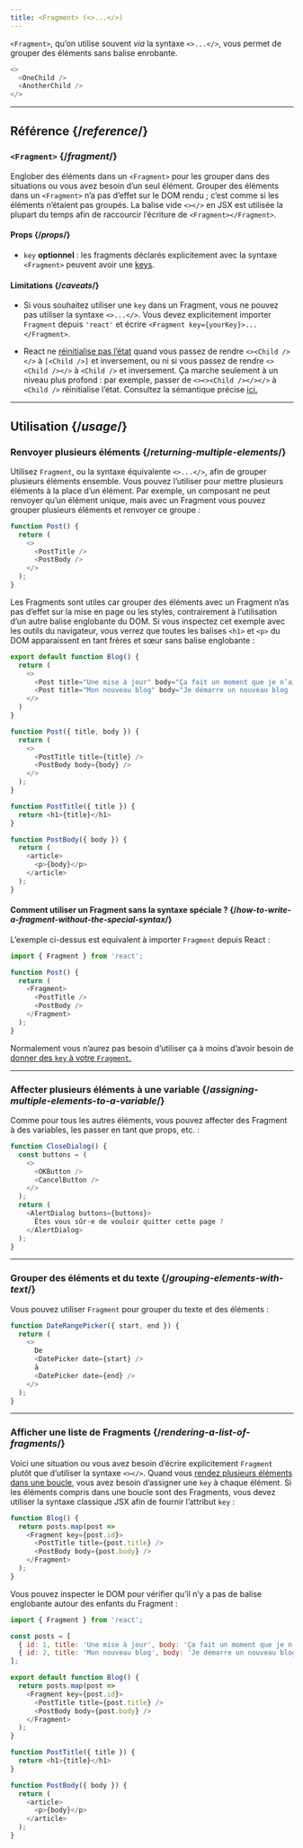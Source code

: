 ```yaml
---
title: <Fragment> (<>...</>)
---
```


<Intro>

`<Fragment>`, qu’on utilise souvent *via* la syntaxe `<>...</>`, vous permet de grouper des éléments sans balise enrobante.

```js
<>
  <OneChild />
  <AnotherChild />
</>
```

</Intro>

<InlineToc />

---

## Référence {/*reference*/}

### `<Fragment>` {/*fragment*/}

Englober des éléments dans un `<Fragment>` pour les grouper dans des situations ou vous avez besoin d’un seul élément. Grouper des éléments dans un `<Fragment>` n’a pas d’effet sur le DOM rendu ; c’est comme si les éléments n’étaient pas groupés. La balise vide `<></>` en JSX est utilisée la plupart du temps afin de raccourcir l’écriture de `<Fragment></Fragment>`.

#### Props {/*props*/}

- `key` **optionnel** : les fragments déclarés explicitement avec la syntaxe `<Fragment>` peuvent avoir une [keys](/learn/rendering-lists#keeping-list-items-in-order-with-key).

#### Limitations {/*caveats*/}

- Si vous souhaitez utiliser une `key` dans un Fragment, vous ne pouvez pas utiliser la syntaxe `<>...</>`. Vous devez explicitement importer `Fragment` depuis `'react'` et écrire `<Fragment key={yourKey}>...</Fragment>`.

- React ne [réinitialise pas l’état](/learn/preserving-and-resetting-state) quand vous passez de rendre `<><Child /></>` à `[<Child />]` et inversement, ou ni si vous passez de rendre `<><Child /></>` à `<Child />` et inversement. Ça marche seulement à un niveau plus profond : par exemple, passer de `<><><Child /></></>` à `<Child />` réinitialise l’état. Consultez la sémantique précise [ici.](https://gist.github.com/clemmy/b3ef00f9507909429d8aa0d3ee4f986b)

---

## Utilisation {/*usage*/}

### Renvoyer plusieurs éléments {/*returning-multiple-elements*/}

Utilisez `Fragment`, ou la syntaxe équivalente `<>...</>`, afin de grouper plusieurs éléments ensemble. Vous pouvez l’utiliser pour mettre plusieurs éléments à la place d’un élément. Par exemple, un composant ne peut renvoyer qu’un élément unique, mais avec un Fragment vous pouvez grouper plusieurs éléments et renvoyer ce groupe :

```js {3,6}
function Post() {
  return (
    <>
      <PostTitle />
      <PostBody />
    </>
  );
}
```

Les Fragments sont utiles car grouper des éléments avec un Fragment n’as pas d’effet sur la mise en page ou les styles, contrairement à l’utilisation d’un autre balise englobante du DOM. Si vous inspectez cet exemple avec les outils du navigateur, vous verrez que toutes les balises `<h1>` et `<p>` du DOM apparaissent en tant frères et sœur sans balise englobante :

<Sandpack>

```js
export default function Blog() {
  return (
    <>
      <Post title="Une mise à jour" body="Ça fait un moment que je n’ai pas posté..." />
      <Post title="Mon nouveau blog" body="Je démarre un nouveau blog !" />
    </>
  )
}

function Post({ title, body }) {
  return (
    <>
      <PostTitle title={title} />
      <PostBody body={body} />
    </>
  );
}

function PostTitle({ title }) {
  return <h1>{title}</h1>
}

function PostBody({ body }) {
  return (
    <article>
      <p>{body}</p>
    </article>
  );
}
```

</Sandpack>

<DeepDive>

#### Comment utiliser un Fragment sans la syntaxe spéciale ? {/*how-to-write-a-fragment-without-the-special-syntax*/}

L’exemple ci-dessus est equivalent à importer `Fragment` depuis React :

```js {1,5,8}
import { Fragment } from 'react';

function Post() {
  return (
    <Fragment>
      <PostTitle />
      <PostBody />
    </Fragment>
  );
}
```

Normalement vous n’aurez pas besoin d’utiliser ça à moins d’avoir besoin de [donner des `key` à votre `Fragment`.](#rendering-a-list-of-fragments)

</DeepDive>

---

### Affecter plusieurs éléments à une variable {/*assigning-multiple-elements-to-a-variable*/}

Comme pour tous les autres éléments, vous pouvez affecter des Fragment à des variables, les passer en tant que props, etc. :

```js
function CloseDialog() {
  const buttons = (
    <>
      <OKButton />
      <CancelButton />
    </>
  );
  return (
    <AlertDialog buttons={buttons}>
      Êtes vous sûr·e de vouloir quitter cette page ?
    </AlertDialog>
  );
}
```

---

### Grouper des éléments et du texte {/*grouping-elements-with-text*/}

Vous pouvez utiliser `Fragment` pour grouper du texte et des éléments :

```js
function DateRangePicker({ start, end }) {
  return (
    <>
      De
      <DatePicker date={start} />
      à
      <DatePicker date={end} />
    </>
  );
}
```

---

### Afficher une liste de Fragments {/*rendering-a-list-of-fragments*/}

Voici une situation ou vous avez besoin d’écrire explicitement `Fragment` plutôt que d’utiliser la syntaxe `<></>`. Quand vous [rendez plusieurs éléments dans une boucle](/learn/rendering-lists), vous avez besoin d’assigner une `key` à chaque élément. Si les éléments compris dans une boucle sont des Fragments, vous devez utiliser la syntaxe classique JSX afin de fournir l’attribut `key` :

```js {3,6}
function Blog() {
  return posts.map(post =>
    <Fragment key={post.id}>
      <PostTitle title={post.title} />
      <PostBody body={post.body} />
    </Fragment>
  );
}
```

Vous pouvez inspecter le DOM pour vérifier qu’il n’y a pas de balise englobante autour des enfants du Fragment :

<Sandpack>

```js
import { Fragment } from 'react';

const posts = [
  { id: 1, title: 'Une mise à jour', body: 'Ça fait un moment que je n’ai pas posté...' },
  { id: 2, title: 'Mon nouveau blog', body: 'Je démarre un nouveau blog !' }
];

export default function Blog() {
  return posts.map(post =>
    <Fragment key={post.id}>
      <PostTitle title={post.title} />
      <PostBody body={post.body} />
    </Fragment>
  );
}

function PostTitle({ title }) {
  return <h1>{title}</h1>
}

function PostBody({ body }) {
  return (
    <article>
      <p>{body}</p>
    </article>
  );
}
```

</Sandpack>
